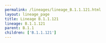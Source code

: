```yaml
---
permalink: /lineages/lineage_B.1.1.121.html
layout: lineage_page
title: Lineage B.1.1.121
lineage: B.1.1.121
parent: B.1.1
children: ['B.1.1.121']
---
```


